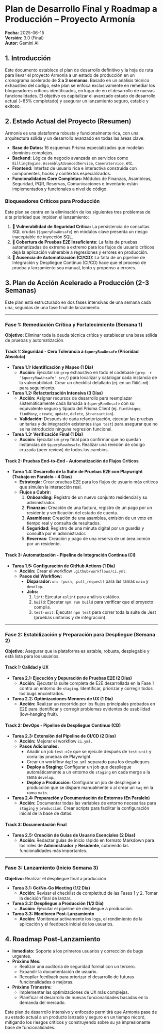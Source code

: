 # Plan de Desarrollo Final y Roadmap a Producción – Proyecto Armonía

**Fecha:** 2025-06-15  
**Versión:** 3.0 (Final)  
**Autor:** Gemini AI

## 1. Introducción

Este documento establece el plan de desarrollo definitivo y la hoja de ruta para llevar el proyecto Armonía a un estado de producción en un cronograma acelerado de **2 a 3 semanas**. Basado en un análisis técnico exhaustivo del código, este plan se enfoca exclusivamente en remediar los bloqueadores críticos identificados, en lugar de en el desarrollo de nuevas funcionalidades. El objetivo es capitalizar el avanzado estado de desarrollo actual (~85% completado) y asegurar un lanzamiento seguro, estable y exitoso.

## 2. Estado Actual del Proyecto (Resumen)

Armonía es una plataforma robusta y funcionalmente rica, con una arquitectura sólida y un desarrollo avanzado en todas las áreas clave:

*   **Base de Datos:** 16 esquemas Prisma especializados que modelan dominios complejos.
*   **Backend:** Lógica de negocio avanzada en servicios como `BillingEngine`, `AssemblyAdvancedService`, `CameraService`, etc.
*   **Frontend:** Interfaz de usuario rica e interactiva construida con componentes, hooks y contextos especializados.
*   **Funcionalidades Core Completas:** Módulos de Finanzas, Asambleas, Seguridad, PQR, Reservas, Comunicaciones e Inventario están implementados y funcionales a nivel de código.

### Bloqueadores Críticos para Producción

Este plan se centra en la eliminación de los siguientes tres problemas de alta prioridad que impiden el lanzamiento:

1.  **🔴 Vulnerabilidad de Seguridad Crítica:** La persistencia de consultas SQL crudas (`$queryRawUnsafe`) en módulos clave presenta un riesgo inaceptable de inyección SQL.
2.  **🔴 Cobertura de Pruebas E2E Insuficiente:** La falta de pruebas automatizadas de extremo a extremo para los flujos de usuario críticos deja la aplicación vulnerable a regresiones y errores en producción.
3.  **🔴 Ausencia de Automatización (CI/CD):** La falta de un pipeline de Integración y Despliegue Continuo (CI/CD) hace que el proceso de prueba y lanzamiento sea manual, lento y propenso a errores.

## 3. Plan de Acción Acelerado a Producción (2-3 Semanas)

Este plan está estructurado en dos fases intensivas de una semana cada una, seguidas de una fase final de lanzamiento.

---

### **Fase 1: Remediación Crítica y Fortalecimiento (Semana 1)**

**Objetivo:** Eliminar toda la deuda técnica crítica y establecer una base sólida de pruebas y automatización.

#### **Track 1: Seguridad - Cero Tolerancia a `$queryRawUnsafe` (Prioridad Absoluta)**
*   **Tarea 1.1: Identificación y Mapeo (1 Día)**
    *   **Acción:** Ejecutar un `grep` exhaustivo en todo el codebase (`grep -r '$queryRawUnsafe' src/`) para localizar y catalogar cada instancia de la vulnerabilidad. Crear un checklist detallado (ej. en un `TODO.md`) para seguimiento.
*   **Tarea 1.2: Refactorización Intensiva (3 Días)**
    *   **Acción:** Asignar recursos de desarrollo para reemplazar sistemáticamente cada llamada a `$queryRawUnsafe` con su equivalente seguro y tipado del Prisma Client (ej. `findUnique`, `findMany`, `create`, `update`, `delete`, `$transaction`).
    *   **Validación:** Después de cada refactorización, ejecutar las pruebas unitarias y de integración existentes (`npm test`) para asegurar que no se ha introducido ninguna regresión funcional.
*   **Tarea 1.3: Verificación Final (1 Día)**
    *   **Acción:** Ejecutar un `grep` final para confirmar que no quedan instancias de `$queryRawUnsafe`. Realizar una revisión de código cruzada (peer review) de todos los cambios.

#### **Track 2: Pruebas End-to-End - Automatización de Flujos Críticos**
*   **Tarea 1.4: Desarrollo de la Suite de Pruebas E2E con Playwright (Trabajo en Paralelo - 4 Días)**
    *   **Estrategia:** Crear pruebas E2E para los flujos de usuario más críticos que simulen la interacción real.
    *   **Flujos a Cubrir:**
        1.  **Onboarding:** Registro de un nuevo conjunto residencial y su administrador.
        2.  **Finanzas:** Creación de una factura, registro de un pago por un residente y verificación del estado de cuenta.
        3.  **Asambleas:** Creación de una asamblea, emisión de un voto en tiempo real y consulta de resultados.
        4.  **Seguridad:** Registro de una minuta digital por un guardia y consulta por el administrador.
        5.  **Reservas:** Creación y pago de una reserva de un área común por un residente.

#### **Track 3: Automatización - Pipeline de Integración Continua (CI)**
*   **Tarea 1.5: Configuración de GitHub Actions (1 Día)**
    *   **Acción:** Crear el workflow `.github/workflows/ci.yml`.
    *   **Pasos del Workflow:**
        *   **Disparador:** `on: [push, pull_request]` para las ramas `main` y `develop`.
        *   **Jobs:**
            1.  `lint`: Ejecutar `eslint` para análisis estático.
            2.  `build`: Ejecutar `npm run build` para verificar que el proyecto compila.
            3.  `test-unit`: Ejecutar `npm test` para correr toda la suite de Jest (pruebas unitarias y de integración).

---

### **Fase 2: Estabilización y Preparación para Despliegue (Semana 2)**

**Objetivo:** Asegurar que la plataforma es estable, robusta, desplegable y está lista para los usuarios.

#### **Track 1: Calidad y UX**
*   **Tarea 2.1: Ejecución y Depuración de Pruebas E2E (2 Días)**
    *   **Acción:** Ejecutar la suite completa de E2E desarrollada en la Fase 1 contra un entorno de `staging`. Identificar, priorizar y corregir todos los bugs encontrados.
*   **Tarea 2.2: Optimizaciones Menores de UX (1 Día)**
    *   **Acción:** Realizar un recorrido por los flujos principales probados en E2E para identificar y corregir problemas evidentes de usabilidad (low-hanging fruit).

#### **Track 2: DevOps - Pipeline de Despliegue Continuo (CD)**
*   **Tarea 2.3: Extensión del Pipeline de CI/CD (2 Días)**
    *   **Acción:** Mejorar el workflow `ci.yml`.
    *   **Pasos Adicionales:**
        *   Añadir un job `test-e2e` que se ejecute después de `test-unit` y corra las pruebas de Playwright.
        *   Crear un workflow `deploy.yml` separado para los despliegues.
        *   **Deploy a Staging:** Configurar un job que despliegue automáticamente a un entorno de `staging` en cada merge a la rama `develop`.
        *   **Deploy a Producción:** Configurar un job de despliegue a producción que se dispare manualmente o al crear un `tag` en la rama `main`.
*   **Tarea 2.4: Preparación y Documentación de Entornos (En Paralelo)**
    *   **Acción:** Documentar todas las variables de entorno necesarias para `staging` y `producción`. Crear scripts para facilitar la configuración inicial de la base de datos.

#### **Track 3: Documentación Final**
*   **Tarea 2.5: Creación de Guías de Usuario Esenciales (2 Días)**
    *   **Acción:** Redactar guías de inicio rápido en formato Markdown para los roles de **Administrador** y **Residente**, cubriendo las funcionalidades más importantes.

---

### **Fase 3: Lanzamiento (Inicio Semana 3)**

**Objetivo:** Realizar el despliegue final a producción.

*   **Tarea 3.1: Go/No-Go Meeting (1/2 Día)**
    *   **Acción:** Revisar el checklist de completitud de las Fases 1 y 2. Tomar la decisión final de lanzar.
*   **Tarea 3.2: Despliegue a Producción (1/2 Día)**
    *   **Acción:** Ejecutar el pipeline de despliegue a producción.
*   **Tarea 3.3: Monitoreo Post-Lanzamiento**
    *   **Acción:** Monitorear activamente los logs, el rendimiento de la aplicación y el feedback inicial de los usuarios.

## 4. Roadmap Post-Lanzamiento

*   **Inmediato:** Soporte a los primeros usuarios y corrección de bugs urgentes.
*   **Próximo Mes:**
    *   Realizar una auditoría de seguridad formal con un tercero.
    *   Expandir la documentación de usuario.
    *   Recopilar feedback para priorizar el desarrollo de futuras funcionalidades o mejoras.
*   **Próximo Trimestre:**
    *   Implementar las optimizaciones de UX más complejas.
    *   Planificar el desarrollo de nuevas funcionalidades basadas en la demanda del mercado.

Este plan de desarrollo intensivo y enfocado permitirá que Armonía pase de su estado actual a un producto lanzado y seguro en un tiempo récord, mitigando los riesgos críticos y construyendo sobre su ya impresionante base de funcionalidades.
